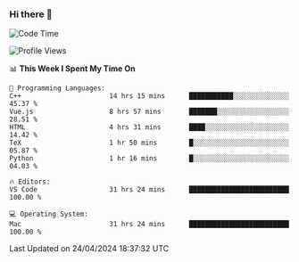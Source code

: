 ### Hi there 👋

<!--START_SECTION:waka-->
![Code Time](http://img.shields.io/badge/Code%20Time-500%20hrs%2043%20mins-blue)

![Profile Views](http://img.shields.io/badge/Profile%20Views-36-blue)

📊 **This Week I Spent My Time On** 

```text
💬 Programming Languages: 
C++                      14 hrs 15 mins      ███████████░░░░░░░░░░░░░░   45.37 % 
Vue.js                   8 hrs 57 mins       ███████░░░░░░░░░░░░░░░░░░   28.51 % 
HTML                     4 hrs 31 mins       ████░░░░░░░░░░░░░░░░░░░░░   14.42 % 
TeX                      1 hr 50 mins        █░░░░░░░░░░░░░░░░░░░░░░░░   05.87 % 
Python                   1 hr 16 mins        █░░░░░░░░░░░░░░░░░░░░░░░░   04.03 % 

🔥 Editors: 
VS Code                  31 hrs 24 mins      █████████████████████████   100.00 % 

💻 Operating System: 
Mac                      31 hrs 24 mins      █████████████████████████   100.00 % 
```


 Last Updated on 24/04/2024 18:37:32 UTC
<!--END_SECTION:waka-->

<!--
**JackeyHua-SJTU/JackeyHua-SJTU** is a ✨ _special_ ✨ repository because its `README.md` (this file) appears on your GitHub profile.

Here are some ideas to get you started:

- 🔭 I’m currently working on ...
- 🌱 I’m currently learning ...
- 👯 I’m looking to collaborate on ...
- 🤔 I’m looking for help with ...
- 💬 Ask me about ...
- 📫 How to reach me: ...
- 😄 Pronouns: ...
- ⚡ Fun fact: ...
-->
